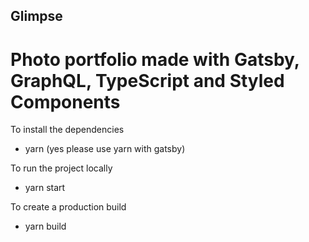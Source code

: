 ## Glimpse

# Photo portfolio made with Gatsby, GraphQL, TypeScript and Styled Components

To install the dependencies

- yarn (yes please use yarn with gatsby)

To run the project locally

- yarn start

To create a production build

- yarn build
